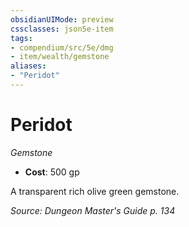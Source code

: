 ```yaml
---
obsidianUIMode: preview
cssclasses: json5e-item
tags:
- compendium/src/5e/dmg
- item/wealth/gemstone
aliases: 
- "Peridot"
---
```

# Peridot
*Gemstone*  

- **Cost**: 500 gp

A transparent rich olive green gemstone.

*Source: Dungeon Master's Guide p. 134*